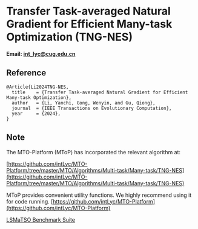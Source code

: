 # Transfer Task-averaged Natural Gradient for Efficient Many-task Optimization (TNG-NES)

**Email: <int_lyc@cug.edu.cn>**

## Reference

```
@Article{Li2024TNG-NES,
  title    = {Transfer Task-averaged Natural Gradient for Efficient Many-task Optimization},
  author   = {Li, Yanchi, Gong, Wenyin, and Gu, Qiong},
  journal  = {IEEE Transactions on Evolutionary Computation},
  year     = {2024},
}
```

## Note

The MTO-Platform (MToP) has incorporated the relevant algorithm at:

[https://github.com/intLyc/MTO-Platform/tree/master/MTO/Algorithms/Multi-task/Many-task/TNG-NES](https://github.com/intLyc/MTO-Platform/tree/master/MTO/Algorithms/Multi-task/Many-task/TNG-NES)

MToP provides convenient utility functions. We highly recommend using it for code running. [https://github.com/intLyc/MTO-Platform](https://github.com/intLyc/MTO-Platform)

[LSMaTSO Benchmark Suite](https://github.com/intLyc/MTO-Platform/tree/master/MTO/Problems/Multi-task/LSMaTSO)
